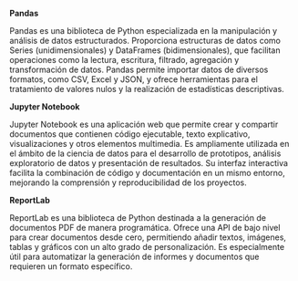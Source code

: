 **Pandas**

Pandas es una biblioteca de Python especializada en la manipulación y análisis de datos estructurados. Proporciona estructuras de datos como Series (unidimensionales) y DataFrames (bidimensionales), que facilitan operaciones como la lectura, escritura, filtrado, agregación y transformación de datos. Pandas permite importar datos de diversos formatos, como CSV, Excel y JSON, y ofrece herramientas para el tratamiento de valores nulos y la realización de estadísticas descriptivas. 

**Jupyter Notebook**

Jupyter Notebook es una aplicación web que permite crear y compartir documentos que contienen código ejecutable, texto explicativo, visualizaciones y otros elementos multimedia. Es ampliamente utilizada en el ámbito de la ciencia de datos para el desarrollo de prototipos, análisis exploratorio de datos y presentación de resultados. Su interfaz interactiva facilita la combinación de código y documentación en un mismo entorno, mejorando la comprensión y reproducibilidad de los proyectos. 

**ReportLab**

ReportLab es una biblioteca de Python destinada a la generación de documentos PDF de manera programática. Ofrece una API de bajo nivel para crear documentos desde cero, permitiendo añadir textos, imágenes, tablas y gráficos con un alto grado de personalización. Es especialmente útil para automatizar la generación de informes y documentos que requieren un formato específico. 